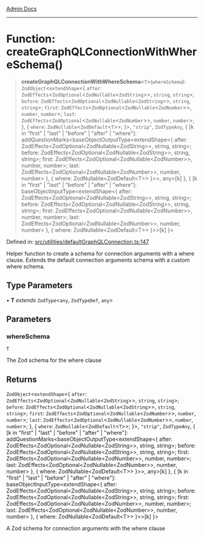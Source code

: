 [Admin Docs](/)

***

# Function: createGraphQLConnectionWithWhereSchema()

> **createGraphQLConnectionWithWhereSchema**\<`T`\>(`whereSchema`): `ZodObject`\<`extendShape`\<\{ `after`: `ZodEffects`\<`ZodOptional`\<`ZodNullable`\<`ZodString`\>\>, `string`, `string`\>; `before`: `ZodEffects`\<`ZodOptional`\<`ZodNullable`\<`ZodString`\>\>, `string`, `string`\>; `first`: `ZodEffects`\<`ZodOptional`\<`ZodNullable`\<`ZodNumber`\>\>, `number`, `number`\>; `last`: `ZodEffects`\<`ZodOptional`\<`ZodNullable`\<`ZodNumber`\>\>, `number`, `number`\>; \}, \{ `where`: `ZodNullable`\<`ZodDefault`\<`T`\>\>; \}\>, `"strip"`, `ZodTypeAny`, \{ \[k in "first" \| "last" \| "before" \| "after" \| "where"\]: addQuestionMarks\<baseObjectOutputType\<extendShape\<\{ after: ZodEffects\<ZodOptional\<ZodNullable\<ZodString\>\>, string, string\>; before: ZodEffects\<ZodOptional\<ZodNullable\<ZodString\>\>, string, string\>; first: ZodEffects\<ZodOptional\<ZodNullable\<ZodNumber\>\>, number, number\>; last: ZodEffects\<ZodOptional\<ZodNullable\<ZodNumber\>\>, number, number\> \}, \{ where: ZodNullable\<ZodDefault\<T\>\> \}\>\>, any\>\[k\] \}, \{ \[k in "first" \| "last" \| "before" \| "after" \| "where"\]: baseObjectInputType\<extendShape\<\{ after: ZodEffects\<ZodOptional\<ZodNullable\<ZodString\>\>, string, string\>; before: ZodEffects\<ZodOptional\<ZodNullable\<ZodString\>\>, string, string\>; first: ZodEffects\<ZodOptional\<ZodNullable\<ZodNumber\>\>, number, number\>; last: ZodEffects\<ZodOptional\<ZodNullable\<ZodNumber\>\>, number, number\> \}, \{ where: ZodNullable\<ZodDefault\<T\>\> \}\>\>\[k\] \}\>

Defined in: [src/utilities/defaultGraphQLConnection.ts:147](https://github.com/NishantSinghhhhh/talawa-api/blob/eec373445d0a4b36c011832ad5010e69e112315d/src/utilities/defaultGraphQLConnection.ts#L147)

Helper function to create a schema for connection arguments with a where clause.
Extends the default connection arguments schema with a custom where schema.

## Type Parameters

• **T** *extends* `ZodType`\<`any`, `ZodTypeDef`, `any`\>

## Parameters

### whereSchema

`T`

The Zod schema for the where clause

## Returns

`ZodObject`\<`extendShape`\<\{ `after`: `ZodEffects`\<`ZodOptional`\<`ZodNullable`\<`ZodString`\>\>, `string`, `string`\>; `before`: `ZodEffects`\<`ZodOptional`\<`ZodNullable`\<`ZodString`\>\>, `string`, `string`\>; `first`: `ZodEffects`\<`ZodOptional`\<`ZodNullable`\<`ZodNumber`\>\>, `number`, `number`\>; `last`: `ZodEffects`\<`ZodOptional`\<`ZodNullable`\<`ZodNumber`\>\>, `number`, `number`\>; \}, \{ `where`: `ZodNullable`\<`ZodDefault`\<`T`\>\>; \}\>, `"strip"`, `ZodTypeAny`, \{ \[k in "first" \| "last" \| "before" \| "after" \| "where"\]: addQuestionMarks\<baseObjectOutputType\<extendShape\<\{ after: ZodEffects\<ZodOptional\<ZodNullable\<ZodString\>\>, string, string\>; before: ZodEffects\<ZodOptional\<ZodNullable\<ZodString\>\>, string, string\>; first: ZodEffects\<ZodOptional\<ZodNullable\<ZodNumber\>\>, number, number\>; last: ZodEffects\<ZodOptional\<ZodNullable\<ZodNumber\>\>, number, number\> \}, \{ where: ZodNullable\<ZodDefault\<T\>\> \}\>\>, any\>\[k\] \}, \{ \[k in "first" \| "last" \| "before" \| "after" \| "where"\]: baseObjectInputType\<extendShape\<\{ after: ZodEffects\<ZodOptional\<ZodNullable\<ZodString\>\>, string, string\>; before: ZodEffects\<ZodOptional\<ZodNullable\<ZodString\>\>, string, string\>; first: ZodEffects\<ZodOptional\<ZodNullable\<ZodNumber\>\>, number, number\>; last: ZodEffects\<ZodOptional\<ZodNullable\<ZodNumber\>\>, number, number\> \}, \{ where: ZodNullable\<ZodDefault\<T\>\> \}\>\>\[k\] \}\>

A Zod schema for connection arguments with the where clause
